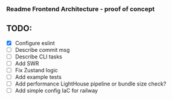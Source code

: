 ### Readme Frontend Architecture - proof of concept

## TODO:
- [x] Configure eslint
- [ ] Describe commit msg
- [ ] Describe CLI tasks
- [ ] Add SWR
- [ ] Fix Zustand logic
- [ ] Add example tests
- [ ] Add performance LightHouse pipeline or bundle size check?
- [ ] Add simple config IaC for railway